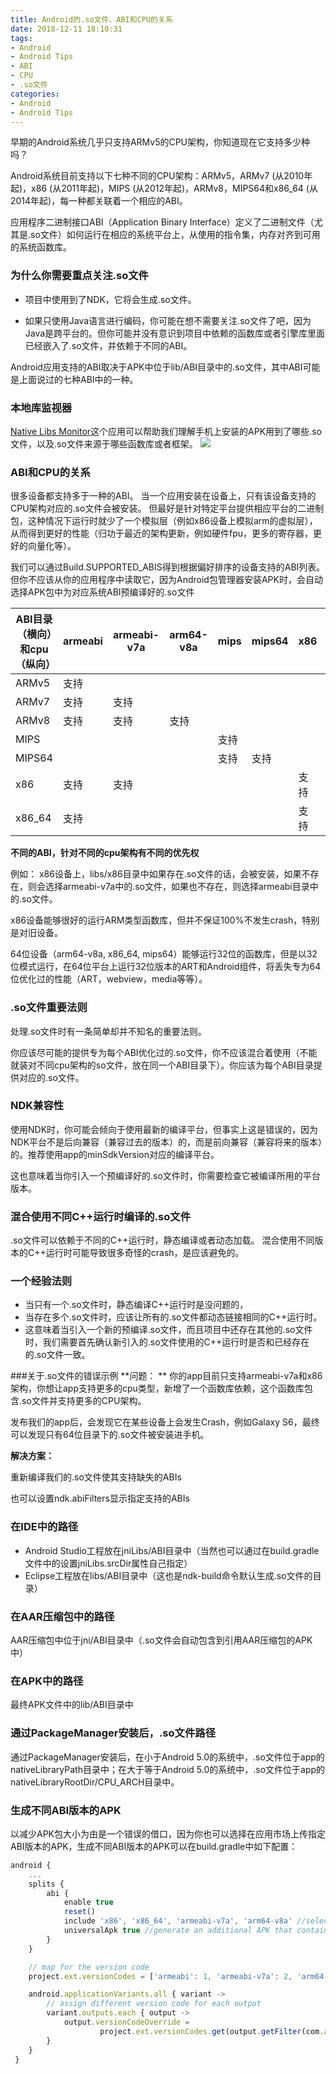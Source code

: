 ```yaml
---
title: Android的.so文件、ABI和CPU的关系
date: 2018-12-11 18:10:31
tags:
- Android 
- Android Tips
- ABI
- CPU
- .so文件
categories:
- Android
- Android Tips
---
```


早期的Android系统几乎只支持ARMv5的CPU架构，你知道现在它支持多少种吗？

Android系统目前支持以下七种不同的CPU架构：ARMv5，ARMv7 (从2010年起)，x86 (从2011年起)，MIPS (从2012年起)，ARMv8，MIPS64和x86_64 (从2014年起)，每一种都关联着一个相应的ABI。

应用程序二进制接口ABI（Application Binary Interface）定义了二进制文件（尤其是.so文件）如何运行在相应的系统平台上，从使用的指令集，内存对齐到可用的系统函数库。

### 为什么你需要重点关注.so文件
- 项目中使用到了NDK，它将会生成.so文件。

- 如果只使用Java语言进行编码，你可能在想不需要关注.so文件了吧，因为Java是跨平台的。但你可能并没有意识到项目中依赖的函数库或者引擎库里面已经嵌入了.so文件，并依赖于不同的ABI。

Android应用支持的ABI取决于APK中位于lib/ABI目录中的.so文件，其中ABI可能是上面说过的七种ABI中的一种。

<!--more-->

### 本地库监视器

[Native Libs Monitor](https://play.google.com/store/apps/details?id=com.xh.nativelibsmonitor.app)这个应用可以帮助我们理解手机上安装的APK用到了哪些.so文件，以及.so文件来源于哪些函数库或者框架。
![](https://ws1.sinaimg.cn/large/006tNbRwgy1fy2z17ti0sj30yg0ljjty.jpg)

### ABI和CPU的关系
很多设备都支持多于一种的ABI。
当一个应用安装在设备上，只有该设备支持的CPU架构对应的.so文件会被安装。
但最好是针对特定平台提供相应平台的二进制包，这种情况下运行时就少了一个模拟层（例如x86设备上模拟arm的虚拟层），从而得到更好的性能（归功于最近的架构更新，例如硬件fpu，更多的寄存器，更好的向量化等）。

我们可以通过Build.SUPPORTED_ABIS得到根据偏好排序的设备支持的ABI列表。但你不应该从你的应用程序中读取它，因为Android包管理器安装APK时，会自动选择APK包中为对应系统ABI预编译好的.so文件

| ABI目录（横向）和cpu（纵向） | armeabi | armeabi-v7a | arm64-v8a | mips | mips64 | x86  | x86_64 |
| ---------------------------- | ------- | ----------- | --------- | ---- | ------ | ---- | ------ |
| ARMv5                        | 支持    |             |           |      |        |      |        |
| ARMv7                        | 支持    | 支持        |           |      |        |      |        |
| ARMv8                        | 支持    | 支持        | 支持      |      |        |      |        |
| MIPS                         |         |             |           | 支持 |        |      |        |
| MIPS64                       |         |             |           | 支持 | 支持   |      |        |
| x86                          | 支持    | 支持        |           |      |        | 支持 |        |
| x86_64                       | 支持    |             |           |      |        | 支持 | 支持   |

**不同的ABI，针对不同的cpu架构有不同的优先权**

例如： x86设备上，libs/x86目录中如果存在.so文件的话，会被安装，如果不存在，则会选择armeabi-v7a中的.so文件，如果也不存在，则选择armeabi目录中的.so文件。

x86设备能够很好的运行ARM类型函数库，但并不保证100%不发生crash，特别是对旧设备。

64位设备（arm64-v8a, x86_64, mips64）能够运行32位的函数库，但是以32位模式运行，在64位平台上运行32位版本的ART和Android组件，将丢失专为64位优化过的性能（ART，webview，media等等）。

### .so文件重要法则
处理.so文件时有一条简单却并不知名的重要法则。

你应该尽可能的提供专为每个ABI优化过的.so文件，你不应该混合着使用（不能就装对不同cpu架构的so文件，放在同一个ABI目录下）。你应该为每个ABI目录提供对应的.so文件。

### NDK兼容性
使用NDK时，你可能会倾向于使用最新的编译平台，但事实上这是错误的，因为NDK平台不是后向兼容（兼容过去的版本）的，而是前向兼容（兼容将来的版本）的。推荐使用app的minSdkVersion对应的编译平台。

这也意味着当你引入一个预编译好的.so文件时，你需要检查它被编译所用的平台版本。

### 混合使用不同C++运行时编译的.so文件
.so文件可以依赖于不同的C++运行时，静态编译或者动态加载。 
混合使用不同版本的C++运行时可能导致很多奇怪的crash，是应该避免的。

### 一个经验法则
- 当只有一个.so文件时，静态编译C++运行时是没问题的，
- 当存在多个.so文件时，应该让所有的.so文件都动态链接相同的C++运行时。
- 这意味着当引入一个新的预编译.so文件，而且项目中还存在其他的.so文件时，我们需要首先确认新引入的.so文件使用的C++运行时是否和已经存在的.so文件一致。

###关于.so文件的错误示例
**问题： **
你的app目前只支持armeabi-v7a和x86架构，你想让app支持更多的cpu类型，新增了一个函数库依赖，这个函数库包含.so文件并支持更多的CPU架构。

发布我们的app后，会发现它在某些设备上会发生Crash，例如Galaxy S6，最终可以发现只有64位目录下的.so文件被安装进手机。

**解决方案：**

重新编译我们的.so文件使其支持缺失的ABIs

也可以设置ndk.abiFilters显示指定支持的ABIs

### 在IDE中的路径
- Android Studio工程放在jniLibs/ABI目录中（当然也可以通过在build.gradle文件中的设置jniLibs.srcDir属性自己指定）
- Eclipse工程放在libs/ABI目录中（这也是ndk-build命令默认生成.so文件的目录）

### 在AAR压缩包中的路径
AAR压缩包中位于jni/ABI目录中（.so文件会自动包含到引用AAR压缩包的APK中）

### 在APK中的路径
最终APK文件中的lib/ABI目录中

### 通过PackageManager安装后，.so文件路径
通过PackageManager安装后，在小于Android 5.0的系统中，.so文件位于app的nativeLibraryPath目录中；在大于等于Android 5.0的系统中，.so文件位于app的nativeLibraryRootDir/CPU_ARCH目录中。

### 生成不同ABI版本的APK
以减少APK包大小为由是一个错误的借口，因为你也可以选择在应用市场上传指定ABI版本的APK，生成不同ABI版本的APK可以在build.gradle中如下配置：
```js
android {
    ... 
    splits {
        abi {
            enable true
            reset()
            include 'x86', 'x86_64', 'armeabi-v7a', 'arm64-v8a' //select ABIs to build APKs for
            universalApk true //generate an additional APK that contains all the ABIs
        }
    }

    // map for the version code
    project.ext.versionCodes = ['armeabi': 1, 'armeabi-v7a': 2, 'arm64-v8a': 3, 'mips': 5, 'mips64': 6, 'x86': 8, 'x86_64': 9]

    android.applicationVariants.all { variant ->
        // assign different version code for each output
        variant.outputs.each { output ->
            output.versionCodeOverride =
                    project.ext.versionCodes.get(output.getFilter(com.android.build.OutputFile.ABI), 0) * 1000000 + android.defaultConfig.versionCode
        }
    }
 }
```